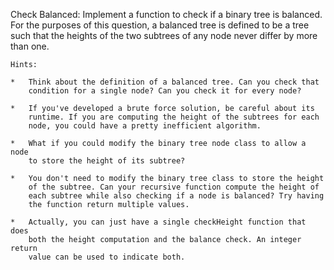 Check Balanced: Implement a function to check if a binary tree is balanced.
For the purposes of this question, a balanced tree is defined to be a tree
such that the heights of the two subtrees of any node never differ by more
than one.

    Hints:

    *   Think about the definition of a balanced tree. Can you check that
        condition for a single node? Can you check it for every node?

    *   If you've developed a brute force solution, be careful about its
        runtime. If you are computing the height of the subtrees for each
        node, you could have a pretty inefficient algorithm.

    *   What if you could modify the binary tree node class to allow a node
        to store the height of its subtree?

    *   You don't need to modify the binary tree class to store the height
        of the subtree. Can your recursive function compute the height of
        each subtree while also checking if a node is balanced? Try having
        the function return multiple values. 

    *   Actually, you can just have a single checkHeight function that does
        both the height computation and the balance check. An integer return
        value can be used to indicate both.
